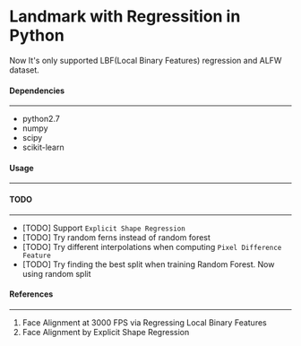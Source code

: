 Landmark with Regressition in Python
====
Now It's only supported LBF(Local Binary Features) regression and ALFW dataset.      

#### __Dependencies__    
---    
* python2.7    
* numpy    
* scipy    
* scikit-learn    

#### __Usage__    
---    

#### __TODO__    
--- 
* [TODO] Support `Explicit Shape Regression`    
* [TODO] Try random ferns instead of random forest    
* [TODO] Try different interpolations when computing `Pixel Difference Feature`      
* [TODO] Try finding the best split when training Random Forest. Now using random split


#### __References__    
---    
1. Face Alignment at 3000 FPS via Regressing Local Binary Features    
2. Face Alignment by Explicit Shape Regression    
